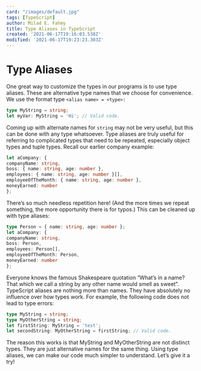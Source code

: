 ```yaml
---
card: "/images/default.jpg"
tags: [TypeScript]
author: Milad E. Fahmy
title: Type Aliases in TypeScript
created: '2021-06-17T19:16:03.538Z'
modified: '2021-06-17T19:23:23.303Z'
---
```

# Type Aliases
One great way to customize the types in our programs is to use type aliases. These are alternative type names that we choose for convenience. We use the format type ` <alias name> = <type>: `
```ts
type MyString = string;
let myVar: MyString = 'Hi'; // Valid code.
```
Coming up with alternate names for `string` may not be very useful, but this can be done with any type whatsoever. Type aliases are truly useful for referring to complicated types that need to be repeated, especially object types and tuple types. Recall our earlier company example:
```ts
let aCompany: {
companyName: string,
boss: { name: string, age: number },
employees: { name: string, age: number }[],
employeeOfTheMonth: { name: string, age: number },
moneyEarned: number
};
```
There’s so much needless repetition here! (And the more times we repeat something, the more opportunity there is for typos.) This can be cleaned up with type aliases:
```ts
type Person = { name: string, age: number };
let aCompany: {
companyName: string,
boss: Person,
employees: Person[],
employeeOfTheMonth: Person,
moneyEarned: number
};
```
Everyone knows the famous Shakespeare quotation “What’s in a name? That which we call a string by any other name would smell as sweet”. TypeScript aliases are nothing more than names. They have absolutely no influence over how types work. For example, the following code does not lead to type errors:
```ts
type MyString = string;
type MyOtherString = string;
let firstString: MyString = 'test';
let secondString: MyOtherString = firstString; // Valid code.
```
The reason this works is that MyString and MyOtherString are not distinct types. They are just alternative names for the same thing.
Using type aliases, we can make our code much simpler to understand. Let’s give it a try!
